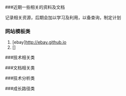 ###近期一些相关的资料及文档

记录相关资源，后期会加以学习及利用，以备查询，制定计划

### 网站模板类
1. [ebay]http://ebay.github.io
2. []


###技术相关类



###文档相关类



###技术分析类



###成长路径类